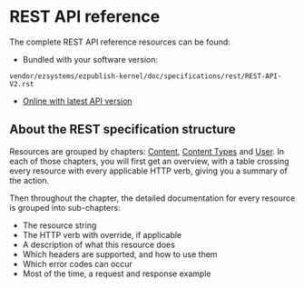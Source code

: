 # REST API reference


The complete REST API reference resources can be found:

  - Bundled with your software version: 
  
   `vendor/ezsystems/ezpublish-kernel/doc/specifications/rest/REST-API-V2.rst`
  
  - [Online with latest API version](https://github.com/ezsystems/ezpublish-kernel/blob/v6.13.6/doc/specifications/rest/REST-API-V2.rst)

## About the REST specification structure

Resources are grouped by chapters: [Content](https://github.com/ezsystems/ezpublish-kernel/blob/v6.13.6/doc/specifications/rest/REST-API-V2.rst#content), [Content Types](https://github.com/ezsystems/ezpublish-kernel/blob/v6.13.6/doc/specifications/rest/REST-API-V2.rst#content-types) and [User](https://github.com/ezsystems/ezpublish-kernel/blob/v6.13.6/doc/specifications/rest/REST-API-V2.rst#user-management). In each of those chapters, you will first get an overview, with a table crossing every resource with every applicable HTTP verb, giving you a summary of the action.

Then throughout the chapter, the detailed documentation for every resource is grouped into sub-chapters:

-   The resource string
-   The HTTP verb with override, if applicable
-   A description of what this resource does
-   Which headers are supported, and how to use them
-   Which error codes can occur
-   Most of the time, a request and response example
